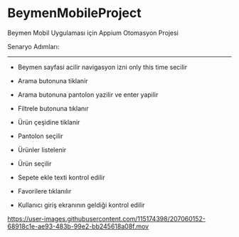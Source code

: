 # BeymenMobileProject
	
Beymen Mobil Uygulaması için Appium Otomasyon Projesi
	
Senaryo Adımları:
	
---------------------------		

* Beymen sayfasi acilir navigasyon izni only this time secilir	

* Arama butonuna tiklanir	

* Arama butonuna pantolon yazilir ve enter yapilir	

* Filtrele butonuna tıklanır	

* Ürün çeşidine tiklanir	

* Pantolon seçilir	

* Ürünler listelenir	

* Ürün seçilir	

* Sepete ekle texti kontrol edilir	

* Favorilere tıklanılır	

* Kullanıcı giriş ekranının geldiği kontrol edilir	
	


https://user-images.githubusercontent.com/115174398/207060152-68918c1e-ae93-483b-99e2-bb245618a08f.mov

